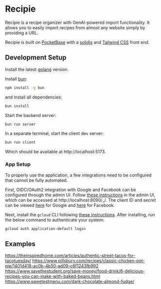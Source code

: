 # Recipie

Recipie is a recipe organizer with GenAI-powered import functionality. It allows you to easily import recipes from almost any website simply by providing a URL.

Recipie is built on [PocketBase](https://pocketbase.io/) with a [solidjs](https://www.solidjs.com/) and [Tailwind CSS](https://tailwindcss.com/) front end.

## Development Setup

Install the latest [golang](https://go.dev/doc/install) version.

Install [bun](https://bun.sh/):

```bash
npm install -g bun
```

and install all dependencies:

```bash
bun install
```

Start the backend server:

```bash
bun run server
```

In a separate terminal, start the client dev server:

```bash
bun run client
```

Which should be available at http://localhost:5173.

### App Setup

To properly use the application, a few integrations need to be configured that cannot be fully automated.

First, OIDC/OAuth2 integration with Google and Facebook can be configured through the admin UI. Follow [these instructions](https://pocketbase.io/docs/authentication/#oauth2-integration) in the admin UI, which can be accessed at http://localhost:8090/\_/. The client ID and secret can be viewed [here](https://console.cloud.google.com/apis/credentials/oauthclient/767578206397-g4ede95c4o8s10mqc8k74k82jffr4vlo.apps.googleusercontent.com?project=recipie-408600) for Google and [here](https://developers.facebook.com/apps/384003040967844/settings/basic/) for Facebook.

Next, install the `gcloud` CLI following [these instructions](https://cloud.google.com/sdk/docs/install). After installing, run the below command to authenticate your system:

```bash
gcloud auth application-default login
```

## Examples

https://theinspiredhome.com/articles/authentic-street-tacos-for-tacotuesday/
https://www.pillsbury.com/recipes/classic-chicken-pot-pie/1401d418-ac0b-4b50-ad09-c6f1243fb992
https://www.savethestudent.org/save-money/food-drink/6-delicious-recipes-you-can-make-with-baked-beans.html
https://www.sweetestmenu.com/dark-chocolate-almond-fudge/
